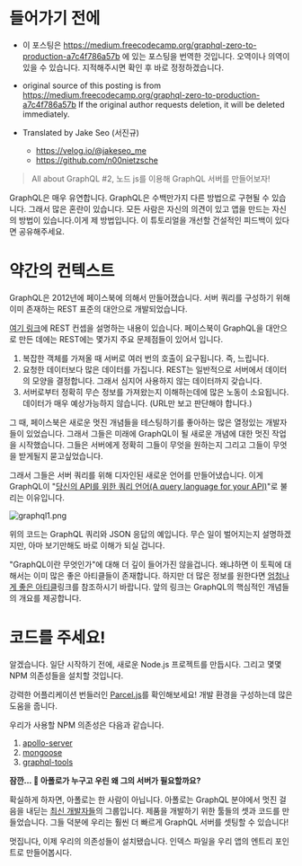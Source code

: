 # 들어가기 전에

- 이 포스팅은 https://medium.freecodecamp.org/graphql-zero-to-production-a7c4f786a57b 에 있는 포스팅을 번역한 것입니다. 오역이나 의역이 있을 수 있습니다. 지적해주시면 확인 후 바로 정정하겠습니다.

- original source of this posting is from https://medium.freecodecamp.org/graphql-zero-to-production-a7c4f786a57b If the original author requests deletion, it will be deleted immediately.

- Translated by Jake Seo (서진규)

	- https://velog.io/@jakeseo_me
	- https://github.com/n00nietzsche
    
> All about GraphQL #2, 노드 js를 이용해 GraphQL 서버를 만들어보자!

GraphQL은 매우 유연합니다. GraphQL은 수백만가지 다른 방법으로 구현될 수 있습니다. 그래서 많은 혼란이 있습니다. 모든 사람은 자신의 의견이 있고 앱을 만드는 자신의 방법이 있습니다.이게 제 방법입니다. 이 튜토리얼을 개선할 건설적인 피드백이 있다면 공유해주세요.

# 약간의 컨텍스트
GraphQL은 2012년에 페이스북에 의해서 만들어졌습니다. 서버 쿼리를 구성하기 위해 이미 존재하는 REST 표준의 대안으로 개발되었습니다.

[여기 링크](https://www.codecademy.com/articles/what-is-rest)에 REST 컨셉을 설명하는 내용이 있습니다. 페이스북이 GraphQL을 대안으로 만든 데에는 REST에는 몇가지 주요 문제점들이 있어서 입니다.

1. 복잡한 객체를 가져올 때 서버로 여러 번의 호출이 요구됩니다. 즉, 느립니다.
2. 요청한 데이터보다 많은 데이터를 가집니다. REST는 일반적으로 서버에서 데이터의 모양을 결정합니다. 그래서 심지어 사용하지 않는 데이터까지 갖습니다.
3. 서버로부터 정확히 무슨 정보를 가져왔는지 이해하는데에 많은 노동이 소요됩니다. 데이터가 매우 예상가능하지 않습니다. (URL만 보고 판단해야 합니다.)

그 때, 페이스북은 새로운 멋진 개념들을 테스팅하기를 좋아하는 많은 열정있는 개발자들이 있었습니다. 그래서 그들은 미래에 GraphQL이 될 새로운 개념에 대한 멋진 작업을 시작했습니다. 그들은 서버에게 정확히 그들이 무엇을 원하는지 그리고 그들이 무엇을 받게될지 묻고싶었습니다.

그래서 그들은 서버 쿼리를 위해 디자인된 새로운 언어를 만들어냈습니다. 이게 GraphQL이 "[당신의 API를 위한 쿼리 언어(A query language for your API)](https://graphql.org/)"로 불리는 이유입니다. 

![graphql1.png](https://images.velog.io/post-images/jakeseo_me/5d1ade40-68fc-11e9-b635-cdc6d071b80b/graphql1.png)

위의 코드는 GraphQL 쿼리와 JSON 응답의 예입니다. 무슨 일이 벌어지는지 설명하겠지만, 아마 보기만해도 바로 이해가 되실 겁니다. 

"GraphQL이란 무엇인가"에 대해 더 깊이 들어가진 않을겁니다. 왜냐하면 이 토픽에 대해서는 이미 많은 좋은 아티클들이 존재합니다. 하지만 더 많은 정보를 원한다면 [엄청나게 좋은 아티클](https://medium.freecodecamp.org/so-whats-this-graphql-thing-i-keep-hearing-about-baf4d36c20cf)링크를 참조하시기 바랍니다. 앞의 링크는 GraphQL의 핵심적인 개념들의 개요를 제공합니다.

# 코드를 주세요!

알겠습니다. 일단 시작하기 전에, 새로운 Node.js 프로젝트를 만듭시다. 그리고 몇몇 NPM 의존성들을 설치할 것입니다.

강력한 어플리케이션 번들러인 [Parcel.js](https://parceljs.org/)를 확인해보세요! 개발 환경을 구성하는데 많은 도움을 줍니다.

우리가 사용할 NPM 의존성은 다음과 같습니다.

1. [apollo-server](https://www.npmjs.com/package/apollo-server)
2. [mongoose](https://www.npmjs.com/package/mongoose)
3. [graphql-tools](https://www.npmjs.com/package/graphql-tools)

**잠깐... 🤔 아폴로가 누구고 우린 왜 그의 서버가 필요할까요?**

확실하게 하자면, 아폴로는 한 사람이 아닙니다. 아폴로는 GraphQL 분야에서 멋진 걸음을 내딛는 [최신 개발자들](https://www.apollographql.com/)의 그룹입니다. 제품을 개발하기 위한 툴들의 셋과 코드를 만들었습니다. 그들 덕분에 우리는 훨씬 더 빠르게 GraphQL 서버를 셋팅할 수 있습니다!

멋집니다, 이제 우리의 의존성들이 설치됐습니다. 인덱스 파일을 우리 앱의 엔트리 포인트로 만들어봅시다.

